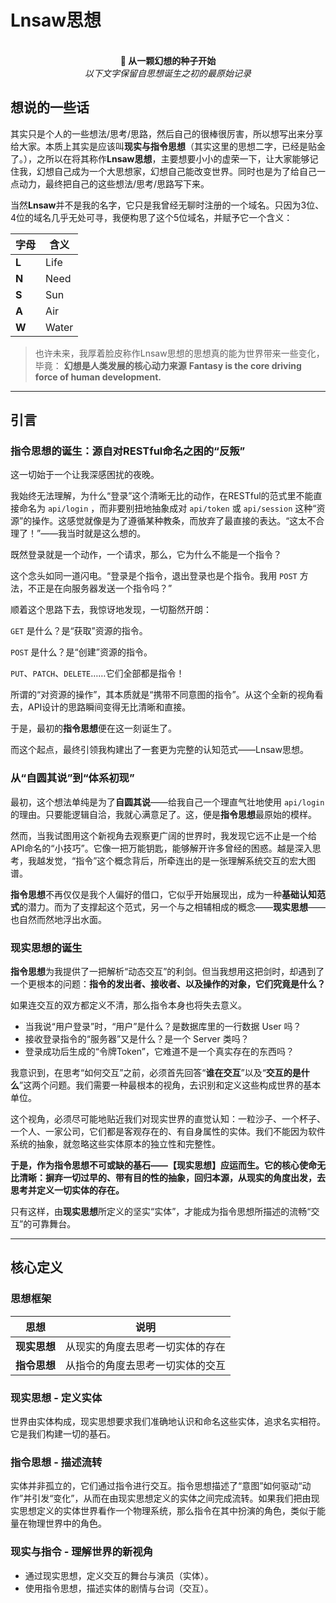 # Lnsaw思想
<p align="center">
  <br>
  <strong>🌱 从一颗幻想的种子开始</strong>
  <br>
  <em>以下文字保留自思想诞生之初的最原始记录</em>
</p>

## 想说的一些话
其实只是个人的一些想法/思考/思路，然后自己的很棒很厉害，所以想写出来分享给大家。本质上其实是应该叫**现实与指令思想**（其实这里的思想二字，已经是贴金了。），之所以在将其称作**Lnsaw思想**，主要想要小小的虚荣一下，让大家能够记住我，幻想自己成为一个大思想家，幻想自己能改变世界。同时也是为了给自己一点动力，最终把自己的这些想法/思考/思路写下来。

当然**Lnsaw**并不是我的名字，它只是我曾经无聊时注册的一个域名。只因为3位、4位的域名几乎无处可寻，我便构思了这个5位域名，并赋予它一个含义：

| **字母** | **含义** |
| - | - |
| **L** | Life |
| **N** | Need |
| **S** | Sun |
| **A** | Air |
| **W** | Water |

>也许未来，我厚着脸皮称作Lnsaw思想的思想真的能为世界带来一些变化，毕竟：
**幻想是人类发展的核心动力来源**
**Fantasy is the core driving force of human development.**

***

## 引言
### 指令思想的诞生：源自对RESTful命名之困的“反叛”
这一切始于一个让我深感困扰的夜晚。

我始终无法理解，为什么“登录”这个清晰无比的动作，在RESTful的范式里不能直接命名为 `api/login` ，而非要别扭地抽象成对 `api/token` 或 `api/session` 这种“资源”的操作。这感觉就像是为了遵循某种教条，而放弃了最直接的表达。“这太不合理了！”——我当时就是这么想的。

既然登录就是一个动作，一个请求，那么，它为什么不能是一个指令？

这个念头如同一道闪电。“登录是个指令，退出登录也是个指令。我用 `POST` 方法，不正是在向服务器发送一个指令吗？”

顺着这个思路下去，我惊讶地发现，一切豁然开朗：

`GET` 是什么？是“获取”资源的指令。

`POST` 是什么？是“创建”资源的指令。

`PUT`、`PATCH`、`DELETE`……它们全部都是指令！

所谓的“对资源的操作”，其本质就是“携带不同意图的指令”。从这个全新的视角看去，API设计的思路瞬间变得无比清晰和直接。

于是，最初的**指令思想**便在这一刻诞生了。

而这个起点，最终引领我构建出了一套更为完整的认知范式——Lnsaw思想。

### 从“自圆其说”到“体系初现”
最初，这个想法单纯是为了**自圆其说**——给我自己一个理直气壮地使用 `api/login` 的理由。只要能逻辑自洽，我就心满意足了。这，便是**指令思想**最原始的模样。

然而，当我试图用这个新视角去观察更广阔的世界时，我发现它远不止是一个给API命名的“小技巧”。它像一把万能钥匙，能够解开许多曾经的困惑。越是深入思考，我越发觉，“指令”这个概念背后，所牵连出的是一张理解系统交互的宏大图谱。

**指令思想**不再仅仅是我个人偏好的借口，它似乎开始展现出，成为一种**基础认知范式**的潜力。而为了支撑起这个范式，另一个与之相辅相成的概念——**现实思想**——也自然而然地浮出水面。

### 现实思想的诞生
**指令思想**为我提供了一把解析“动态交互”的利剑。但当我想用这把剑时，却遇到了一个更根本的问题：**指令的发出者、接收者、以及操作的对象，它们究竟是什么？**

如果连交互的双方都定义不清，那么指令本身也将失去意义。
+ 当我说“用户登录”时，“用户”是什么？是数据库里的一行数据 User 吗？
+ 接收登录指令的“服务器”又是什么？是一个 Server 类吗？
+ 登录成功后生成的“令牌Token”，它难道不是一个真实存在的东西吗？

我意识到，在思考“如何交互”之前，必须首先回答“**谁在交互**”以及“**交互的是什么**”这两个问题。我们需要一种最根本的视角，去识别和定义这些构成世界的基本单位。

这个视角，必须尽可能地贴近我们对现实世界的直觉认知：一粒沙子、一个杯子、一个人、一家公司，它们都是客观存在的、有自身属性的实体。我们不能因为软件系统的抽象，就忽略这些实体原本的独立性和完整性。

**于是，作为指令思想不可或缺的基石——【现实思想】应运而生。它的核心使命无比清晰：摒弃一切过早的、带有目的性的抽象，回归本源，从现实的角度出发，去思考并定义一切实体的存在。**

只有这样，由**现实思想**所定义的坚实“实体”，才能成为指令思想所描述的流畅“交互”的可靠舞台。

****
## 核心定义
### 思想框架
| **思想** | **说明** |
| - | - |
| **现实思想** | 从现实的角度去思考一切实体的存在 |
| **指令思想** | 从指令的角度去思考一切实体的交互 |

### 现实思想 - 定义实体
世界由实体构成，现实思想要求我们准确地认识和命名这些实体，追求名实相符。它是我们构建一切的基石。

### 指令思想 - 描述流转
实体并非孤立的，它们通过指令进行交互。指令思想描述了“意图”如何驱动“动作”并引发“变化”，从而在由现实思想定义的实体之间完成流转。如果我们把由现实思想定义的实体世界看作一个物理系统，那么指令在其中扮演的角色，类似于能量在物理世界中的角色。

### 现实与指令 - 理解世界的新视角 
+ 通过现实思想，定义交互的舞台与演员（实体）。
+ 使用指令思想，描述实体的剧情与台词（交互）。